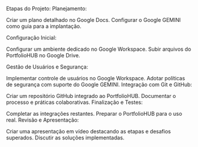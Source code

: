 Etapas do Projeto:
Planejamento:

Criar um plano detalhado no Google Docs.
Configurar o Google GEMINI como guia para a implantação.

Configuração Inicial:

Configurar um ambiente dedicado no Google Workspace.
Subir arquivos do PortfolioHUB no Google Drive.

Gestão de Usuários e Segurança:

Implementar controle de usuários no Google Workspace.
Adotar políticas de segurança com suporte do Google GEMINI.
Integração com Git e GitHub:

Criar um repositório GitHub integrado ao PortfolioHUB.
Documentar o processo e práticas colaborativas.
Finalização e Testes:

Completar as integrações restantes.
Preparar o PortfolioHUB para o uso real.
Revisão e Apresentação:

Criar uma apresentação em vídeo destacando as etapas e desafios superados.
Discutir as soluções implementadas.


